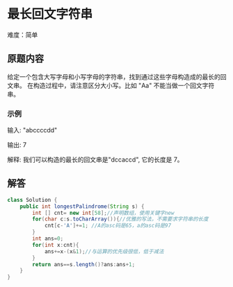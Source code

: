 # 最长回文字符串
难度：简单
## 原题内容
给定一个包含大写字母和小写字母的字符串，找到通过这些字母构造成的最长的回文串。
在构造过程中，请注意区分大小写。比如 "Aa" 不能当做一个回文字符串。
### 示例
输入:
"abccccdd"

输出:
7

解释:
我们可以构造的最长的回文串是"dccaccd", 它的长度是 7。
## 解答

```Java
class Solution {
    public int longestPalindrome(String s) {
        int [] cnt= new int[58];//声明数组，使用关键字new
        for(char c:s.toCharArray()){//优雅的写法，不需要求字符串的长度
            cnt[c-'A']+=1; //A的asc码是65，a的asc码是97
        }
        int ans=0;
        for(int x:cnt){
            ans+=x-(x&1);//与运算的优先级很低，低于减法
        }
        return ans==s.length()?ans:ans+1;
    }
}
```

	
